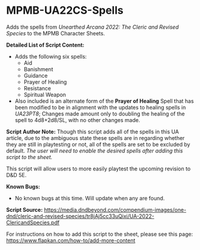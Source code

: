 # MPMB-UA22CS-Spells
Adds the spells from *Unearthed Arcana 2022: The Cleric and Revised Species* to the MPMB Character Sheets.

**Detailed List of Script Content:**
- Adds the following six spells:
  - Aid
  - Banishment
  - Guidance
  - Prayer of Healing
  - Resistance
  - Spiritual Weapon
- Also included is an alternate form of the **Prayer of Healing** Spell that has been modified to be in alignment with the updates to healing spells in *UA23PT8*; Changes made amount only to doubling the healing of the spell to 4d8+2d8/SL, with no other changes made.

**Script Author Note:** Though this script adds all of the spells in this UA article, due to the ambiguous state these spells are in regarding whether they are still in playtesting or not, all of the spells are set to be excluded by default. *The user will need to enable the desired spells after adding this script to the sheet.*

This script will allow users to more easily playtest the upcoming revision to D&D 5E.

**Known Bugs:**
- No known bugs at this time. Will update when any are found.

**Script Source:** https://media.dndbeyond.com/compendium-images/one-dnd/cleric-and-revised-species/tr8jAj5cc33uQixi/UA-2022-ClericandSpecies.pdf

For instructions on how to add this script to the sheet, please see this page: https://www.flapkan.com/how-to/add-more-content
